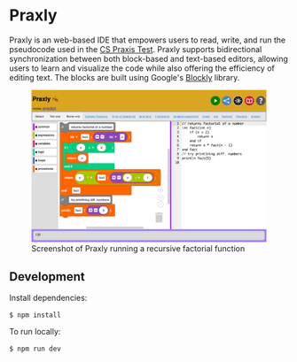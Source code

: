# Praxly

Praxly is an web-based IDE that empowers users to read, write, and run the pseudocode used in the [CS Praxis Test][1].
Praxly supports bidirectional synchronization between both block-based and text-based editors, allowing users to learn and visualize the code while also offering the efficiency of editing text.
The blocks are built using Google's [Blockly][2] library.

[1]: https://www.ets.org/pdfs/praxis/5652.pdf#page=21
[2]: https://developers.google.com/blockly

<figure>
    <img src="images/praxly-screenshot-narrow.png">
    <figcaption>Screenshot of Praxly running a recursive factorial function</figcaption>
</figure>


## Development

Install dependencies:
```
$ npm install
```

To run locally:
```
$ npm run dev
```
